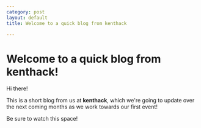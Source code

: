 ```yaml
---
category: post
layout: default
title: Welcome to a quick blog from kenthack

---
```


# Welcome to a quick blog from kenthack!

Hi there!

This is a short blog from us at **kenthack**, which we're going to update over the next coming months as we work towards our first event!

Be sure to watch this space!